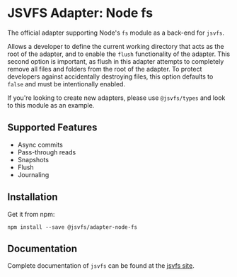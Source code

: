 # JSVFS Adapter: Node fs

The official adapter supporting Node's `fs` module as a back-end for `jsvfs`.

Allows a developer to define the current working directory that acts as the root of the adapter, and to enable the
`flush` functionality of the adapter. This second option is important, as flush in this adapter attempts to completely
remove all files and folders from the root of the adapter. To protect developers against accidentally destroying files,
this option defaults to `false` and must be intentionally enabled.

If you're looking to create new adapters, please use `@jsvfs/types` and look to this module as an example.

## Supported Features

- Async commits
- Pass-through reads
- Snapshots
- Flush
- Journaling

## Installation

Get it from npm:
```shell
npm install --save @jsvfs/adapter-node-fs
```

## Documentation

Complete documentation of `jsvfs` can be found at the [jsvfs site](https://ahuggins-nhs.github.io/jsvfs/).
